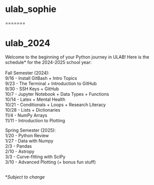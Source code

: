 # ulab_sophie
=======
# ulab_2024

Welcome to the beginning of your Python journey in ULAB! Here is the schedule* for the 2024-2025 school year: \
\
Fall Semester (2024): \
9/16 - Install GitBash + Intro Topics \
9/23 - The Terminal + Introduction to GitHub \
9/30 - SSH Keys + GitHub \
10/7 - Jupyter Notebook + Data Types + Functions \
10/14 - Latex + Mental Health \
10/21 - Conditionals + Loops + Research Literacy \
10/28 - Lists + Dictionaries \
11/4 - NumPy Arrays \
11/11 -  Introduction to Plotting 

Spring Semester (2025): \
1/20 - Python Review \
1/27 - Data with Numpy \
2/3 - Pandas \
2/10 - Astropy \
3/3 - Curve-fitting with SciPy \
3/10 - Advanced Plotting (+ bonus fun stuff) 

\
*_Subject to change_
